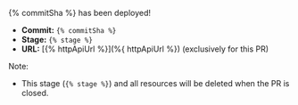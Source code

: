 {% commitSha %} has been deployed!

- **Commit:** `{% commitSha %}`
- **Stage:** `{% stage %}`
- **URL:** [{% httpApiUrl %}](%{ httpApiUrl %}) (exclusively for this PR)

Note:

- This stage (`{% stage %}`) and all resources will be deleted when the PR is closed.
